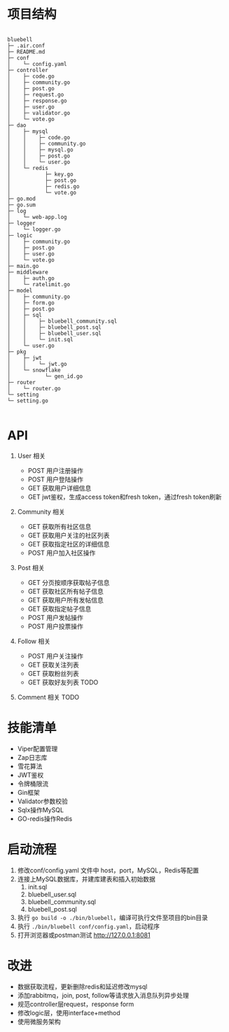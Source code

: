 # 项目结构
<pre>
<code>
bluebell
├─ .air.conf
├─ README.md
├─ conf
│    └─ config.yaml
├─ controller
│    ├─ code.go
│    ├─ community.go
│    ├─ post.go
│    ├─ request.go
│    ├─ response.go
│    ├─ user.go
│    ├─ validator.go
│    └─ vote.go
├─ dao
│    ├─ mysql
│    │    ├─ code.go
│    │    ├─ community.go
│    │    ├─ mysql.go
│    │    ├─ post.go
│    │    └─ user.go
│    └─ redis
│           ├─ key.go
│           ├─ post.go
│           ├─ redis.go
│           └─ vote.go
├─ go.mod
├─ go.sum
├─ log
│    └─ web-app.log
├─ logger
│    └─ logger.go
├─ logic
│    ├─ community.go
│    ├─ post.go
│    ├─ user.go
│    └─ vote.go
├─ main.go
├─ middleware
│    ├─ auth.go
│    └─ ratelimit.go
├─ model
│    ├─ community.go
│    ├─ form.go
│    ├─ post.go
│    ├─ sql
│    │    ├─ bluebell_community.sql
│    │    ├─ bluebell_post.sql
│    │    ├─ bluebell_user.sql
│    │    └─ init.sql
│    └─ user.go
├─ pkg
│    ├─ jwt
│    │    └─ jwt.go
│    └─ snowflake
│           └─ gen_id.go
├─ router
│    └─ router.go
└─ setting
└─ setting.go
</code>
</pre>

# API
1. User 相关
   * POST 用户注册操作
   * POST 用户登陆操作
   * GET 获取用户详细信息
   * GET jwt鉴权，生成access token和fresh token，通过fresh token刷新

2. Community 相关
   * GET 获取所有社区信息
   * GET 获取用户关注的社区列表
   * GET 获取指定社区的详细信息
   * POST 用户加入社区操作

3. Post 相关
   * GET 分页按顺序获取帖子信息
   * GET 获取社区所有帖子信息
   * GET 获取用户所有发帖信息
   * GET 获取指定帖子信息
   * POST 用户发帖操作
   * POST 用户投票操作

4. Follow 相关
   * POST 用户关注操作
   * GET 获取关注列表
   * GET 获取粉丝列表
   * GET 获取好友列表 TODO

5. Comment 相关 TODO

# 技能清单
* Viper配置管理
* Zap日志库
* 雪花算法 
* JWT鉴权
* 令牌桶限流
* Gin框架
* Validator参数校验
* Sqlx操作MySQL
* GO-redis操作Redis

# 启动流程
1. 修改conf/config.yaml 文件中 host，port，MySQL，Redis等配置
2. 连接上MySQL数据库，并建库建表和插入初始数据
    1. init.sql
    2. bluebell_user.sql
    3. bluebell_community.sql
    4. bluebell_post.sql
3. 执行 `go build -o ./bin/bluebell`，编译可执行文件至项目的bin目录
4. 执行 `./bin/bluebell conf/config.yaml`，启动程序
5. 打开浏览器或postman测试 http://127.0.0.1:8081




# 改进
* 数据获取流程，更新删除redis和延迟修改mysql
* 添加rabbitmq，join, post, follow等请求放入消息队列异步处理
* 规范controller层request，response form
* 修改logic层，使用interface+method
* 使用微服务架构
